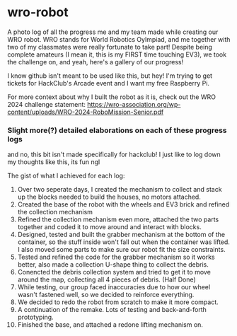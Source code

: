 # wro-robot
A photo log of all the progress me and my team made while creating our WRO robot.
WRO stands for World Robotics Oylmpiad, and me together with two of my classmates were really fortunate to take part! Despite being complete amateurs (I mean it, this is my FIRST time touching EV3), we took the challenge on, and yeah, here's a gallery of our progress!

I know github isn't meant to be used like this, but hey! I'm trying to get tickets for HackClub's Arcade event and I want my free Raspberry Pi.

For more context about why I built the robot as it is, check out the WRO 2024 challenge statement: https://wro-association.org/wp-content/uploads/WRO-2024-RoboMission-Senior.pdf

### Slight more(?) detailed elaborations on each of these progress logs
and no, this bit isn't made specifically for hackclub! I just like to log down my thoughts like this, its fun ngl

The gist of what I achieved for each log:
1. Over two seperate days, I created the mechanism to collect and stack up the blocks needed to build the houses, no motors attached.
2. Created the base of the robot with the wheels and EV3 brick and refined the collection mechanism
3. Refined the collection mechanism even more, attached the two parts together and coded it to move around and interact with blocks.
4. Designed, tested and built the grabber mechanism at the bottom of the container, so the stuff inside won't fall out when the container was lifted. I also moved some parts to make sure our robot fit the size constraints.
5. Tested and refined the code for the grabber mechanism so it works better, also made a collection U-shape thing to collect the debris.
6. Conencted the debris collection system and tried to get it to move around the map, collecting all 4 pieces of debris. (Half Done)
7. While testing, our group faced inaccuracies due to how our wheel wasn't fastened well, so we decided to reinforce everything.
8. We decided to redo the robot from scratch to make it more compact.
9. A continuation of the remake. Lots of testing and back-and-forth prototyping.
10. Finished the base, and attached a redone lifting mechanism on.